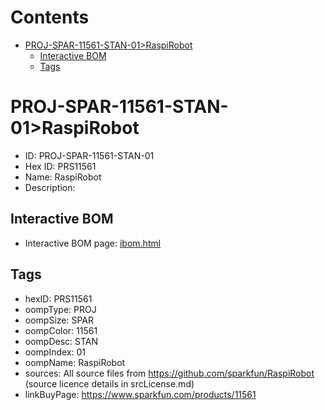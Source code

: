 



Contents
========

* [PROJ-SPAR-11561-STAN-01>RaspiRobot](#proj-spar-11561-stan-01raspirobot)
	* [Interactive BOM](#interactive-bom)
	* [Tags](#tags)

# PROJ-SPAR-11561-STAN-01>RaspiRobot

- ID: PROJ-SPAR-11561-STAN-01
- Hex ID: PRS11561
- Name: RaspiRobot
- Description: 

## Interactive BOM

- Interactive BOM page: [ibom.html](kicad/bom/ibom.html)

## Tags

- hexID: PRS11561
- oompType: PROJ
- oompSize: SPAR
- oompColor: 11561
- oompDesc: STAN
- oompIndex: 01
- oompName: RaspiRobot
- sources: All source files from https://github.com/sparkfun/RaspiRobot (source licence details in srcLicense.md)
- linkBuyPage: https://www.sparkfun.com/products/11561
